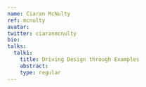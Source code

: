 ```yaml
---
name: Ciaran McNulty
ref: mcnulty
avatar:
twitter: ciaranmcnulty
bio:
talks:
  talk1:
    title: Driving Design through Examples
    abstract:
    type: regular
---
```

